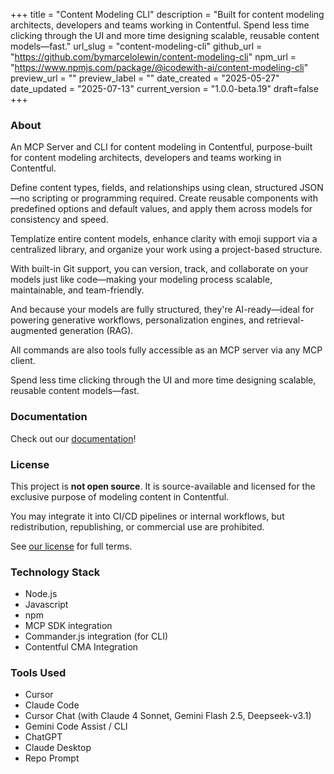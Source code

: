 +++
title = "Content Modeling CLI"
description = "Built for content modeling architects, developers and teams working in Contentful. Spend less time clicking through the UI and more time designing scalable, reusable content models—fast."
url_slug = "content-modeling-cli"
github_url = "https://github.com/bymarcelolewin/content-modeling-cli"
npm_url = "https://www.npmjs.com/package/@icodewith-ai/content-modeling-cli"
preview_url = ""
preview_label = ""
date_created = "2025-05-27"
date_updated = "2025-07-13"
current_version = "1.0.0-beta.19"
draft=false
+++

### About

An MCP Server and CLI for content modeling in Contentful, purpose-built for content modeling architects, developers and teams working in Contentful.

Define content types, fields, and relationships using clean, structured JSON—no scripting or programming required. Create reusable components with predefined options and default values, and apply them across models for consistency and speed.

Templatize entire content models, enhance clarity with emoji support via a centralized library, and organize your work using a project-based structure.

With built-in Git support, you can version, track, and collaborate on your models just like code—making your modeling process scalable, maintainable, and team-friendly.

And because your models are fully structured, they're AI-ready—ideal for powering generative workflows, personalization engines, and retrieval-augmented generation (RAG).

All commands are also tools fully accessible as an MCP server via any MCP client.

Spend less time clicking through the UI and more time designing scalable, reusable content models—fast.

### Documentation
Check out our [documentation](https://github.com/icodewith-ai/Content-Modeling-CLI/tree/main/common/docs)!

### License
This project is **not open source**. It is source-available and licensed for the exclusive purpose of modeling content in Contentful.

You may integrate it into CI/CD pipelines or internal workflows, but redistribution, republishing, or commercial use are prohibited.

See [our license](https://github.com/icodewith-ai/Content-Modeling-CLI/blob/main/LICENSE.md) for full terms.

### Technology Stack
- Node.js
- Javascript
- npm
- MCP SDK integration
- Commander.js integration (for CLI)
- Contentful CMA Integration

### Tools Used
- Cursor
- Claude Code
- Cursor Chat (with Claude 4 Sonnet, Gemini Flash 2.5, Deepseek-v3.1)
- Gemini Code Assist / CLI
- ChatGPT
- Claude Desktop
- Repo Prompt